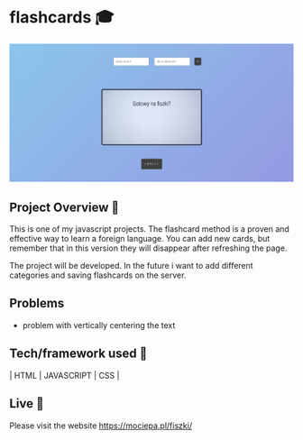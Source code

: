 # flashcards 🎓
![Screenshot1](https://raw.githubusercontent.com/MichalOciepa/Flashcards/main/screenshot.JPG)

## Project Overview 🎉
This is one of my javascript projects. The flashcard method is a proven and effective way to learn a foreign language. You can add new cards, but remember that in this version they will disappear after refreshing the page.

The project will be developed. In the future i want to add different categories and saving flashcards on the server.

## Problems
- problem with vertically centering the text

## Tech/framework used 🔧

| HTML | JAVASCRIPT | CSS |

## Live 📍
Please visit the website
https://mociepa.pl/fiszki/
